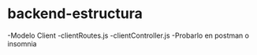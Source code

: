 # backend-estructura

-Modelo Client
-clientRoutes.js
-clientController.js
-Probarlo en postman o insomnia